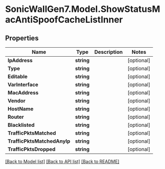 # SonicWallGen7.Model.ShowStatusMacAntiSpoofCacheListInner

## Properties

Name | Type | Description | Notes
------------ | ------------- | ------------- | -------------
**IpAddress** | **string** |  | [optional] 
**Type** | **string** |  | [optional] 
**Editable** | **string** |  | [optional] 
**VarInterface** | **string** |  | [optional] 
**MacAddress** | **string** |  | [optional] 
**Vendor** | **string** |  | [optional] 
**HostName** | **string** |  | [optional] 
**Router** | **string** |  | [optional] 
**Blacklisted** | **string** |  | [optional] 
**TrafficPktsMatched** | **string** |  | [optional] 
**TrafficPktsMatchedAnyIp** | **string** |  | [optional] 
**TrafficPktsDropped** | **string** |  | [optional] 

[[Back to Model list]](../README.md#documentation-for-models) [[Back to API list]](../README.md#documentation-for-api-endpoints) [[Back to README]](../README.md)

